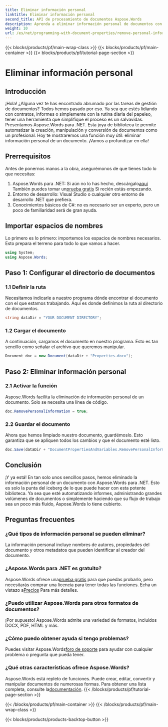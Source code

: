 ```yaml
---
title: Eliminar información personal
linktitle: Eliminar información personal
second_title: API de procesamiento de documentos Aspose.Words
description: Aprenda a eliminar información personal de documentos con Aspose.Words para .NET con esta guía paso a paso. Simplifique la gestión de documentos.
weight: 10
url: /es/net/programming-with-document-properties/remove-personal-information/
---
```


{{< blocks/products/pf/main-wrap-class >}}
{{< blocks/products/pf/main-container >}}
{{< blocks/products/pf/tutorial-page-section >}}

# Eliminar información personal

## Introducción

¡Hola! ¿Alguna vez te has encontrado abrumado por las tareas de gestión de documentos? Todos hemos pasado por eso. Ya sea que estés lidiando con contratos, informes o simplemente con la rutina diaria del papeleo, tener una herramienta que simplifique el proceso es un salvavidas. Presentamos Aspose.Words para .NET. Esta joya de biblioteca te permite automatizar la creación, manipulación y conversión de documentos como un profesional. Hoy te mostraremos una función muy útil: eliminar información personal de un documento. ¡Vamos a profundizar en ella!

## Prerrequisitos

Antes de ponernos manos a la obra, asegurémonos de que tienes todo lo que necesitas:

1.  Aspose.Words para .NET: Si aún no lo has hecho, descárgalo[aquí](https://releases.aspose.com/words/net/) También puedes tomar un[prueba gratis](https://releases.aspose.com/) Si recién estás empezando.
2. Entorno de desarrollo: Visual Studio o cualquier otro entorno de desarrollo .NET que prefiera.
3. Conocimientos básicos de C#: no es necesario ser un experto, pero un poco de familiaridad será de gran ayuda.

## Importar espacios de nombres

Lo primero es lo primero: importemos los espacios de nombres necesarios. Esto prepara el terreno para todo lo que vamos a hacer.

```csharp
using System;
using Aspose.Words;
```

## Paso 1: Configurar el directorio de documentos

### 1.1 Definir la ruta

Necesitamos indicarle a nuestro programa dónde encontrar el documento con el que estamos trabajando. Aquí es donde definimos la ruta al directorio de documentos.

```csharp
string dataDir = "YOUR DOCUMENT DIRECTORY";
```

### 1.2 Cargar el documento

A continuación, cargamos el documento en nuestro programa. Esto es tan sencillo como señalar el archivo que queremos manipular.

```csharp
Document doc = new Document(dataDir + "Properties.docx");
```

## Paso 2: Eliminar información personal

### 2.1 Activar la función

Aspose.Words facilita la eliminación de información personal de un documento. Solo se necesita una línea de código.

```csharp
doc.RemovePersonalInformation = true;
```

### 2.2 Guardar el documento

Ahora que hemos limpiado nuestro documento, guardémoslo. Esto garantiza que se apliquen todos los cambios y que el documento esté listo.

```csharp
doc.Save(dataDir + "DocumentPropertiesAndVariables.RemovePersonalInformation.docx");
```

## Conclusión

¡Y ya está! En tan solo unos sencillos pasos, hemos eliminado la información personal de un documento con Aspose.Words para .NET. Esto es solo la punta del iceberg de lo que puede hacer con esta potente biblioteca. Ya sea que esté automatizando informes, administrando grandes volúmenes de documentos o simplemente haciendo que su flujo de trabajo sea un poco más fluido, Aspose.Words lo tiene cubierto.

## Preguntas frecuentes

### ¿Qué tipos de información personal se pueden eliminar?

La información personal incluye nombres de autores, propiedades del documento y otros metadatos que pueden identificar al creador del documento.

### ¿Aspose.Words para .NET es gratuito?

 Aspose.Words ofrece una[prueba gratis](https://releases.aspose.com/) para que puedas probarlo, pero necesitarás comprar una licencia para tener todas las funciones. Echa un vistazo a[Precios](https://purchase.aspose.com/buy) Para más detalles.

### ¿Puedo utilizar Aspose.Words para otros formatos de documentos?

¡Por supuesto! Aspose.Words admite una variedad de formatos, incluidos DOCX, PDF, HTML y más. 

### ¿Cómo puedo obtener ayuda si tengo problemas?

 Puedes visitar Aspose.Words[foro de soporte](https://forum.aspose.com/c/words/8) para ayudar con cualquier problema o pregunta que pueda tener.

### ¿Qué otras características ofrece Aspose.Words?

Aspose.Words está repleto de funciones. Puede crear, editar, convertir y manipular documentos de numerosas formas. Para obtener una lista completa, consulte la[documentación](https://reference.aspose.com/words/net/).
{{< /blocks/products/pf/tutorial-page-section >}}

{{< /blocks/products/pf/main-container >}}
{{< /blocks/products/pf/main-wrap-class >}}

{{< blocks/products/products-backtop-button >}}
